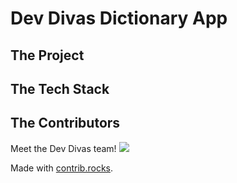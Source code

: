 # Dev Divas Dictionary App

## The Project


## The Tech Stack

## The Contributors
Meet the Dev Divas team!
<a href="https://github.com/lexoskeleton/feq_dictionary_app/graphs/contributors">
  <img src="https://contrib.rocks/image?repo=lexoskeleton/feq_dictionary_app" />
</a>

Made with [contrib.rocks](https://contrib.rocks).